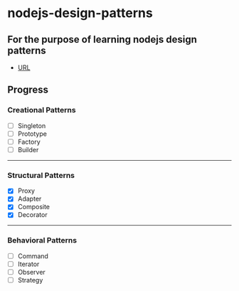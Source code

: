 # nodejs-design-patterns

## For the purpose of learning nodejs design patterns
- [URL](https://www.linkedin.com/learning/node-js-design-patterns)

## Progress
### Creational Patterns
- [ ] Singleton
- [ ] Prototype
- [ ] Factory
- [ ] Builder
---
### Structural Patterns
- [x] Proxy
- [x] Adapter
- [x] Composite
- [x] Decorator
---
### Behavioral Patterns
- [ ] Command
- [ ] Iterator
- [ ] Observer
- [ ] Strategy